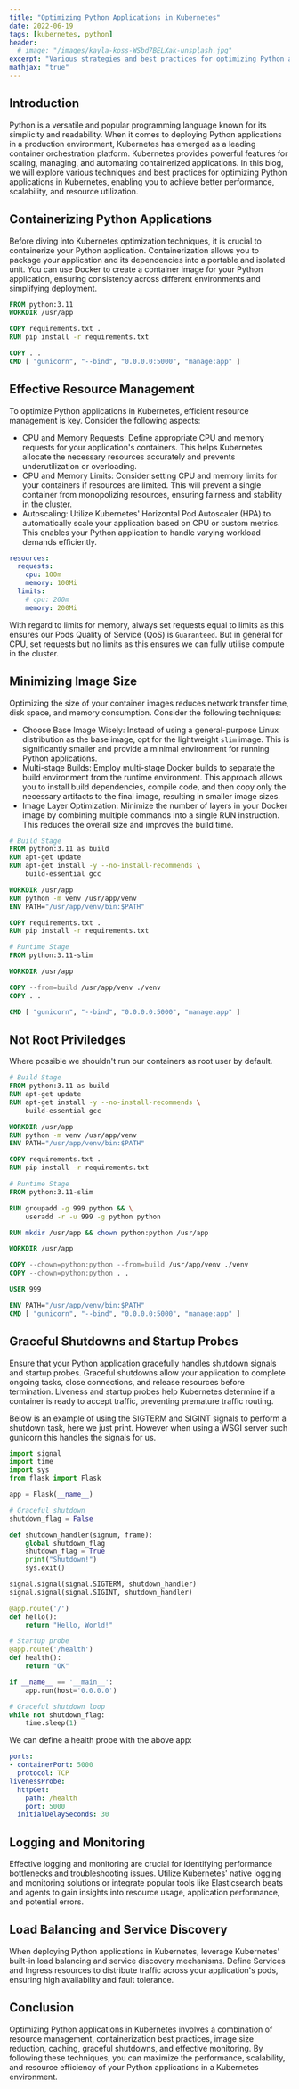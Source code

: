 ```yaml
---
title: "Optimizing Python Applications in Kubernetes"
date: 2022-06-19
tags: [kubernetes, python]
header:
  # image: "/images/kayla-koss-WSbd7BELXak-unsplash.jpg"
excerpt: "Various strategies and best practices for optimizing Python applications in Kubernetes, focusing on concurrency, parallelism, memory usage and CPU usage"
mathjax: "true"
---
```

## Introduction
Python is a versatile and popular programming language known for its simplicity and readability. When it comes to deploying Python applications in a production environment, Kubernetes has emerged as a leading container orchestration platform. Kubernetes provides powerful features for scaling, managing, and automating containerized applications. In this blog, we will explore various techniques and best practices for optimizing Python applications in Kubernetes, enabling you to achieve better performance, scalability, and resource utilization.

## Containerizing Python Applications
Before diving into Kubernetes optimization techniques, it is crucial to containerize your Python application. Containerization allows you to package your application and its dependencies into a portable and isolated unit. You can use Docker to create a container image for your Python application, ensuring consistency across different environments and simplifying deployment.

```Dockerfile
FROM python:3.11
WORKDIR /usr/app

COPY requirements.txt .
RUN pip install -r requirements.txt

COPY . .
CMD [ "gunicorn", "--bind", "0.0.0.0:5000", "manage:app" ]
```

## Effective Resource Management
To optimize Python applications in Kubernetes, efficient resource management is key. Consider the following aspects:

- CPU and Memory Requests: Define appropriate CPU and memory requests for your application's containers. This helps Kubernetes allocate the necessary resources accurately and prevents underutilization or overloading.
- CPU and Memory Limits: Consider setting CPU and memory limits for your containers if resources are limited. This will prevent a single container from monopolizing resources, ensuring fairness and stability in the cluster.
- Autoscaling: Utilize Kubernetes' Horizontal Pod Autoscaler (HPA) to automatically scale your application based on CPU or custom metrics. This enables your Python application to handle varying workload demands efficiently.

```yaml
resources:
  requests:
    cpu: 100m
    memory: 100Mi
  limits:
    # cpu: 200m
    memory: 200Mi
```

With regard to limits for memory, always set requests equal to limits as this ensures our Pods Quality of Service (QoS) is `Guaranteed`. But in general for CPU, set requests but no limits as this ensures we can fully utilise compute in the cluster.

## Minimizing Image Size
Optimizing the size of your container images reduces network transfer time, disk space, and memory consumption. Consider the following techniques:

- Choose Base Image Wisely: Instead of using a general-purpose Linux distribution as the base image, opt for the lightweight `slim` image. This is significantly smaller and provide a minimal environment for running Python applications.
- Multi-stage Builds: Employ multi-stage Docker builds to separate the build environment from the runtime environment. This approach allows you to install build dependencies, compile code, and then copy only the necessary artifacts to the final image, resulting in smaller image sizes.
- Image Layer Optimization: Minimize the number of layers in your Docker image by combining multiple commands into a single RUN instruction. This reduces the overall size and improves the build time.

```Dockerfile
# Build Stage
FROM python:3.11 as build
RUN apt-get update
RUN apt-get install -y --no-install-recommends \
	build-essential gcc 

WORKDIR /usr/app
RUN python -m venv /usr/app/venv
ENV PATH="/usr/app/venv/bin:$PATH"

COPY requirements.txt .
RUN pip install -r requirements.txt

# Runtime Stage
FROM python:3.11-slim

WORKDIR /usr/app

COPY --from=build /usr/app/venv ./venv
COPY . .

CMD [ "gunicorn", "--bind", "0.0.0.0:5000", "manage:app" ]
```
## Not Root Priviledges

Where possible we shouldn't run our containers as root user by default.

```Dockerfile
# Build Stage
FROM python:3.11 as build
RUN apt-get update
RUN apt-get install -y --no-install-recommends \
	build-essential gcc 

WORKDIR /usr/app
RUN python -m venv /usr/app/venv
ENV PATH="/usr/app/venv/bin:$PATH"

COPY requirements.txt .
RUN pip install -r requirements.txt

# Runtime Stage
FROM python:3.11-slim

RUN groupadd -g 999 python && \
    useradd -r -u 999 -g python python

RUN mkdir /usr/app && chown python:python /usr/app

WORKDIR /usr/app

COPY --chown=python:python --from=build /usr/app/venv ./venv
COPY --chown=python:python . .

USER 999

ENV PATH="/usr/app/venv/bin:$PATH"
CMD [ "gunicorn", "--bind", "0.0.0.0:5000", "manage:app" ]
```

## Graceful Shutdowns and Startup Probes
Ensure that your Python application gracefully handles shutdown signals and startup probes. Graceful shutdowns allow your application to complete ongoing tasks, close connections, and release resources before termination. Liveness and startup probes help Kubernetes determine if a container is ready to accept traffic, preventing premature traffic routing.

Below is an example of using the SIGTERM and SIGINT signals to perform a shutdown task, here we just print. However when using a WSGI server such gunicorn this handles the signals for us.

```python
import signal
import time
import sys
from flask import Flask

app = Flask(__name__)

# Graceful shutdown
shutdown_flag = False

def shutdown_handler(signum, frame):
    global shutdown_flag
    shutdown_flag = True
    print("Shutdown!")
    sys.exit()

signal.signal(signal.SIGTERM, shutdown_handler)
signal.signal(signal.SIGINT, shutdown_handler)

@app.route('/')
def hello():
    return "Hello, World!"

# Startup probe
@app.route('/health')
def health():
    return "OK"

if __name__ == '__main__':
    app.run(host='0.0.0.0')

# Graceful shutdown loop
while not shutdown_flag:
    time.sleep(1)
```

We can define a health probe with the above app:
```yaml
ports:
- containerPort: 5000
  protocol: TCP
livenessProbe:
  httpGet:
    path: /health
    port: 5000
  initialDelaySeconds: 30
```

## Logging and Monitoring
Effective logging and monitoring are crucial for identifying performance bottlenecks and troubleshooting issues. Utilize Kubernetes' native logging and monitoring solutions or integrate popular tools like Elasticsearch beats and agents to gain insights into resource usage, application performance, and potential errors.

## Load Balancing and Service Discovery
When deploying Python applications in Kubernetes, leverage Kubernetes' built-in load balancing and service discovery mechanisms. Define Services and Ingress resources to distribute traffic across your application's pods, ensuring high availability and fault tolerance.

## Conclusion
Optimizing Python applications in Kubernetes involves a combination of resource management, containerization best practices, image size reduction, caching, graceful shutdowns, and effective monitoring. By following these techniques, you can maximize the performance, scalability, and resource efficiency of your Python applications in a Kubernetes environment.